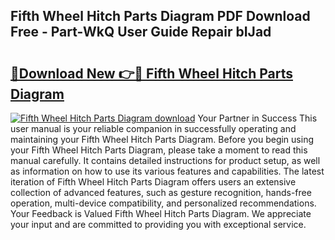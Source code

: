 ## Fifth Wheel Hitch Parts Diagram PDF Download Free - Part-WkQ User Guide Repair bIJad

# <h2><a href="http://dfmdh1.blite.top/?on=Fifth+Wheel+Hitch+Parts+Diagram">🔗Download New 👉🔴 Fifth Wheel Hitch Parts Diagram</a></h2>

[![Fifth Wheel Hitch Parts Diagram download](https://i.imgur.com/lujVjoI.png)](http://dfmdh1.blite.top/?on=Fifth+Wheel+Hitch+Parts+Diagram)
Your Partner in Success This user manual is your reliable companion in successfully operating and maintaining your Fifth Wheel Hitch Parts Diagram. Before you begin using your Fifth Wheel Hitch Parts Diagram, please take a moment to read this manual carefully. It contains detailed instructions for product setup, as well as information on how to use its various features and capabilities. The latest iteration of Fifth Wheel Hitch Parts Diagram offers users an extensive collection of advanced features, such as gesture recognition, hands-free operation, multi-device compatibility, and personalized recommendations. Your Feedback is Valued Fifth Wheel Hitch Parts Diagram. We appreciate your input and are committed to providing you with exceptional service.
